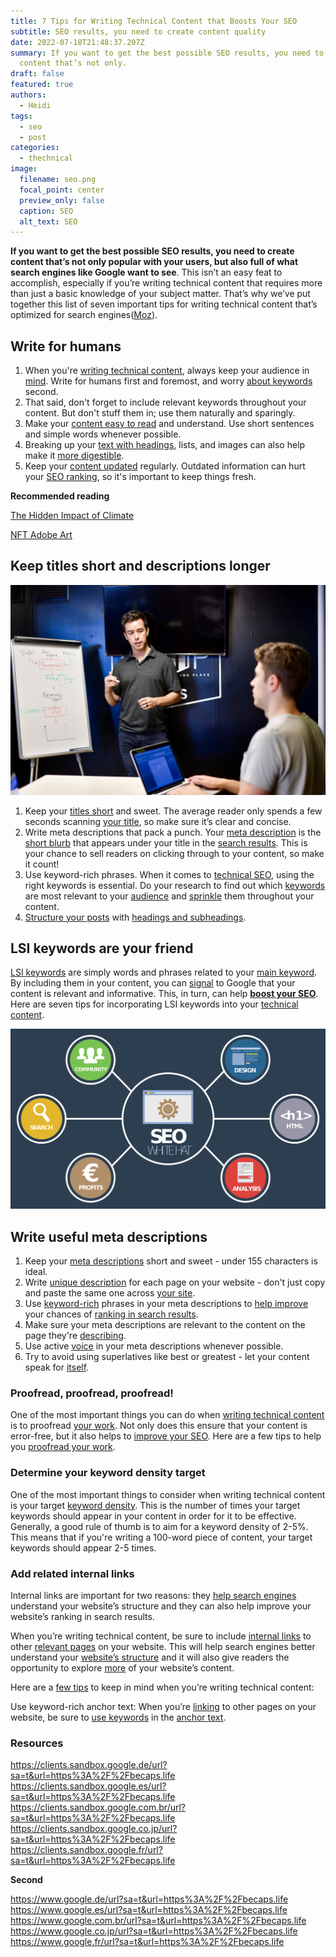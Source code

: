 ```yaml
---
title: 7 Tips for Writing Technical Content that Boosts Your SEO
subtitle: SEO results, you need to create content quality
date: 2022-07-18T21:48:37.207Z
summary: If you want to get the best possible SEO results, you need to create
  content that’s not only.
draft: false
featured: true
authors:
  - Heidi
tags:
  - seo
  - post
categories:
  - thechnical
image:
  filename: seo.png
  focal_point: center
  preview_only: false
  caption: SEO
  alt_text: SEO
---
```

**If you want to get the best possible SEO results, you need to create content that’s not only popular with your users, but also full of what search engines like Google want to see**. This isn’t an easy feat to accomplish, especially if you’re writing technical content that requires more than just a basic knowledge of your subject matter. That’s why we’ve put together this list of seven important tips for writing technical content that’s optimized for search engines([Moz](https://moz.com/community/q/user/seopack-orgfgfg)).

## Write for humans

1. When you're [writing technical content](https://www.bigcommerce.com/ecommerce-answers/technical-seo/), always keep your audience in [mind](https://allincode.mystrikingly.com/). Write for humans first and foremost, and worry [about keywords](https://www.semrush.com/blog/learning-technical-seo/) second. 
2. That said, don't forget to include relevant keywords throughout your content. But don't stuff them in; use them naturally and sparingly. 
3. Make your [content easy to read](https://yoast.com/what-is-technical-seo/) and understand. Use short sentences and simple words whenever possible. 
4. Breaking up your [text with headings](https://www.imdb.com/user/ur154554049/), lists, and images can also help make it [more digestible](https://tinyurl.com/2p8n8x2f). 
5. Keep your [content updated](https://tinyurl.com/4rs7rvxd) regularly. Outdated information can hurt your [SEO ranking](https://github.com/openbakk/zippa/wiki/7-Simple-SEO-Hacks-to-Boost-Your-Traffic), so it's important to keep things fresh.

**Recommended reading**

[The Hidden Impact of Climate](https://express.adobe.com/page/E5xUKhY1g3GHF/)

[NFT Adobe Art](https://express.adobe.com/page/phS0aQ3a134Sp/)

## Keep titles short and descriptions longer

![seo technical](seo-technical.jpg "Seo Technical")

1. Keep your [titles short](https://www.searchenginejournal.com/technical-seo/) and sweet. The average reader only spends a few seconds scanning [your title](https://linktr.ee/capslifept), so make sure it’s clear and concise. 
2. Write meta descriptions that pack a punch. Your [meta description](http://www.google.com/url?q=https%3A%2F%2Fbecaps.life&sa=D&sntz=1&usg=AFQjCNH2aQ5sDZG6JIo9ESgYn7jxjpXCeQ) is the [short blurb](https://www.searchenginejournal.com/seo-maintenance-checklist-crucial-daily-monthly-quarterly-yearly-tasks/293759/) that appears under your title in the [search results](https://ahrefs.com/blog/technical-seo/). This is your chance to sell readers on clicking through to your content, so make it count!
3. Use keyword-rich phrases. When it comes to [technical SEO](https://www.youtube.com/watch?v=Dh78Rbhcxw0), using the right keywords is essential. Do your research to find out which [keywords](https://www.blogger.com/profile/13228709933209589966) are most relevant to your [audience](https://www.blogger.com/profile/17008315374007249316) and [sprinkle](https://www.blogger.com/profile/17927685191117085118) them throughout your content.
4. [Structure your posts](https://ahrefs.com/blog/technical-seo/) with [headings and subheadings](https://www.behance.net/gallery/148423169/Ways-to-Use-Social-Media-to-Boost-Your-Website-Traffic).

## LSI keywords are your friend

[LSI keywords](<https://www.wordstream.com/blog/ws/2020/08/27/lsi-keywords#:~:text=In%20terms%20of%20SEO%20(search,what%20your%20content%20is%20about.>) are simply words and phrases related to your [main keyword](https://blog.hubspot.com/marketing/technical-seo-guide). By including them in your content, you can [signal](https://www.reliablesoft.net/technical-seo/) to Google that your content is relevant and informative. This, in turn, can help **[boost your SEO](http://www.google.com/url?sa=t&url=https%3A%2F%2Fbecaps.life)**. Here are seven tips for incorporating LSI keywords into your [technical content](https://developers.google.com/search/docs/beginner/seo-starter-guide).

![SEO](seo.png "SEO Build")

## Write useful meta descriptions

1. Keep your [meta descriptions](https://www.becaps.life/becaps) short and sweet - under 155 characters is ideal.
2. Write [unique description](https://www.becaps.life/corporativo) for each page on your website - don't just copy and paste the same one across [your site](https://profile.hatena.ne.jp/webtrafficseo/).
3. Use [keyword-rich](https://www.msn.com/nl-nl/news/trending/topicsearch?q=site:becaps.life&form=PRNTTH&mkt=nl-nl&httpsmsn=1&sp=-1&pq=site:becaps.life&sc=6-24&qs=n&sk=) phrases in your meta descriptions to [help improve](https://edex.adobe.com/community/member/5PXRACNN_) your chances of [ranking in search results](https://neilpatel.com/blog/technical-seo-site-audit/).
4. Make sure your meta descriptions are relevant to the content on the page they're [describing](https://unamo.com/blog/seo/technical-seo).
5. Use active [voice](https://cognitiveseo.com/blog/17963/technical-seo-checklist/) in your meta descriptions whenever possible.
6. Try to avoid using superlatives like best or greatest - let your content speak for [itself](https://web.mit.edu/course/21/21.guide/toc.htm).

### Proofread, proofread, proofread!

One of the most important things you can do when [writing technical content](https://blog.becaps.life/about-heidi-cullen/) is to proofread [your work](https://blog.becaps.life/about-wendy-schmidt/). Not only does this ensure that your content is error-free, but it also helps to [improve your SEO](https://searchengineland.com/guide/seo/content-search-engine-ranking). Here are a few tips to help you [proofread your work](https://www.searchenginepeople.com/blog/16052-high-quality-seo-factors.html).

### Determine your keyword density target

One of the most important things to consider when writing technical content is your target [keyword density](https://bit.ly/396NMn3). This is the number of times your target keywords should appear in your content in order for it to be effective. Generally, a good rule of thumb is to aim for a keyword density of 2-5%. This means that if you're writing a 100-word piece of content, your target keywords should appear 2-5 times.

### Add related internal links

Internal links are important for two reasons: they [help search engines](https://github.com/openbakk/) understand your website’s structure and they can also help improve your website’s ranking in search results. 

When you’re writing technical content, be sure to include [internal links](https://en.wikipedia.org/wiki/Michael_Lemonick) to other [relevant pages](https://en.wikipedia.org/wiki/Wendy_Schmidt) on your website. This will help search engines better understand your [website’s structure](https://en.wikipedia.org/wiki/Heidi_Cullen) and it will also give readers the opportunity to explore [more](https://resultadosdigitais.com.br/o-que-e-seo/#:~:text=SEO%20%C3%A9%20a%20sigla%20de,outros%20buscadores%2C%20gerando%20tr%C3%A1fego%20org%C3%A2nico.) of your website’s content. 

Here are a [few tips](https://www.searchmetrics.com/de/glossar/suchmaschinenoptimierung/) to keep in mind when you’re writing technical content: 

Use keyword-rich anchor text: When you’re [linking](https://en.wikipedia.org/wiki/Search_engine_optimization) to other pages on your website, be sure to [use keywords](https://webtrafficseo.pubpub.org/pub/xd86rhkc/) in the [anchor text](https://rockcontent.com/blog/what-is-seo/).

### Resources

<https://clients.sandbox.google.de/url?sa=t&url=https%3A%2F%2Fbecaps.life>
<https://clients.sandbox.google.es/url?sa=t&url=https%3A%2F%2Fbecaps.life>
<https://clients.sandbox.google.com.br/url?sa=t&url=https%3A%2F%2Fbecaps.life>
<https://clients.sandbox.google.co.jp/url?sa=t&url=https%3A%2F%2Fbecaps.life>\
<https://clients.sandbox.google.fr/url?sa=t&url=https%3A%2F%2Fbecaps.life>

**Second**

<https://www.google.de/url?sa=t&url=https%3A%2F%2Fbecaps.life>
<https://www.google.es/url?sa=t&url=https%3A%2F%2Fbecaps.life>
<https://www.google.com.br/url?sa=t&url=https%3A%2F%2Fbecaps.life>
<https://www.google.co.jp/url?sa=t&url=https%3A%2F%2Fbecaps.life>\
<https://www.google.fr/url?sa=t&url=https%3A%2F%2Fbecaps.life>